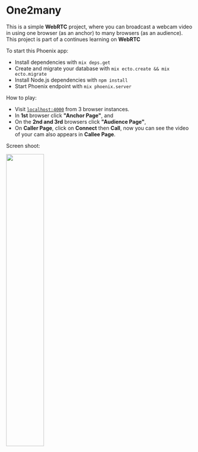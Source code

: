 # One2many

This is a simple **WebRTC** project, where you can broadcast a webcam video in using one browser (as an anchor) to many browsers (as an audience).
This project is part of a continues learning on **WebRTC**

To start this Phoenix app:

  * Install dependencies with `mix deps.get`
  * Create and migrate your database with `mix ecto.create && mix ecto.migrate`
  * Install Node.js dependencies with `npm install`
  * Start Phoenix endpoint with `mix phoenix.server`

How to play:

  * Visit [`localhost:4000`](http://localhost:4000) from 3 browser instances. 
  * In **1st** browser click **"Anchor Page"**, and 
  * On the **2nd and 3rd** browsers click **"Audience Page"**,
  * On **Caller Page**, click on **Connect** then **Call**, now you can see the video of your cam also appears in **Callee Page**.

Screen shoot:

<img src="https://cloud.githubusercontent.com/assets/21073705/26759236/d33f9a76-4922-11e7-93da-83a82d23d2d1.PNG" width="45%"></img> 
